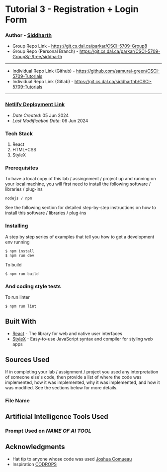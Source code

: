 # Tutorial 3 - Registration + Login Form

### Author - [Siddharth](sd812175@dal.ca)

- Group Repo Link - https://git.cs.dal.ca/parkar/CSCI-5709-Group8
- Group Repo (Personal Branch) - https://git.cs.dal.ca/parkar/CSCI-5709-Group8/-/tree/siddharth
---
- Individual Repo Link (Github) - https://github.com/samurai-green/CSCI-5709-Tutorials
- Individual Repo Link (Gitlab) - https://git.cs.dal.ca/siddharthb/CSCI-5709-Tutorials
---

### [Netlify Deployment Link](https://main--5709tutorial3.netlify.app/)


- *Date Created*: 05 Jun 2024
- *Last Modification Date*: 06 Jun 2024

### Tech Stack
1. React
2. HTML+CSS
3. StyleX


### Prerequisites

To have a local copy of this lab / assingnment / project up and running on your
local machine, you will first need to install the following software / libraries / plug-ins

```
nodejs / npm

```

See the following section for detailed step-by-step instructions on how to
 install this software / libraries / plug-ins


### Installing

A step by step series of examples that tell you how to get a development env running

```
$ npm install
$ npm run dev
```
To build

```
$ npm run build
```

### And coding style tests

To run linter

```
$ npm run lint
```

## Built With

<!--- Provide a list of the frameworks used to build this application, your list
should include the name of the framework used, the url where the framework is 
available for download and what the framework was used for, see the example 
below --->

- [React](https://react.dev/) - The library for web and native user interfaces
- [StyleX](https://stylexjs.com/) - Easy-to-use JavaScript syntax and compiler
for styling web apps



## Sources Used

If in completing your lab / assignment / project you used any interpretation of
someone else's code, then provide a list of where the code was implemented, how
it was implemented, why it was implemented, and how it was modified. See the 
sections below for more details.


### File Name

## Artificial Intelligence Tools Used

### Prompt Used on *NAME OF AI TOOL*

## Acknowledgments

- Hat tip to anyone whose code was used
[Joshua Comueau](https://www.joshwcomeau.com/)
- Inspiration
[CODROPS](https://tympanus.net/codrops/)
